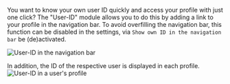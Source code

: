 You want to know your own user ID quickly and access your profile with just one click?
The "User-ID" module allows you to do this by adding a link to your profile in the navigation bar.
To avoid overfilling the navigation bar, this function can be disabled in the settings, 
 via `Show own ID in the navigation bar` be (de)activated.

![User-ID in the navigation bar](/v4/docs/assets/userid/img/navbar.png)

In addition, the ID of the respective user is displayed in each profile.
![User-ID in a user's profile](/v4/docs/assets/userid/img/profile.png)
